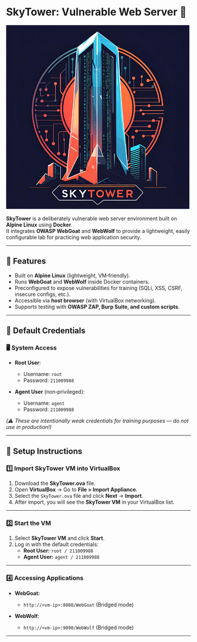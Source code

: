 # SkyTower: Vulnerable Web Server 🏰  
![SkyTower Logo](logo.png)

**SkyTower** is a deliberately vulnerable web server environment built on **Alpine Linux** using **Docker**.  
It integrates **OWASP WebGoat** and **WebWolf** to provide a lightweight, easily configurable lab for practicing web application security.  

---

## 🔹 Features
- Built on **Alpine Linux** (lightweight, VM‑friendly).  
- Runs **WebGoat** and **WebWolf** inside Docker containers.  
- Preconfigured to expose vulnerabilities for training (SQLi, XSS, CSRF, insecure configs, etc.).  
- Accessible via **host browser** (with VirtualBox networking).  
- Supports testing with **OWASP ZAP, Burp Suite, and custom scripts**.  

---

## 🔹 Default Credentials  

### 🖥️ System Access  
- **Root User**:  
  - Username: `root`  
  - Password: `211009988`  

- **Agent User** (non‑privileged):  
  - Username: `agent`  
  - Password: `211009988`  

*(⚠️ These are intentionally weak credentials for training purposes — do not use in production!)*  
 

---

## 🔹 Setup Instructions  

### 1️⃣ Import SkyTower VM into VirtualBox  
1. Download the **SkyTower.ova** file.  
2. Open **VirtualBox** → Go to **File > Import Appliance**.  
3. Select the `SkyTower.ova` file and click **Next** → **Import**.  
4. After import, you will see the **SkyTower VM** in your VirtualBox list.  

---

### 2️⃣ Start the VM  
1. Select **SkyTower VM** and click **Start**.  
2. Log in with the default credentials:  
   - **Root User:** `root / 211009988`  
   - **Agent User:** `agent / 211009988`  

---

### 4️⃣ Accessing Applications  
- **WebGoat:**  
  - `http://<vm-ip>:8080/WebGoat` (Bridged mode)  

- **WebWolf:**    
  - `http://<vm-ip>:9090/WebWolf` (Bridged mode)  

---



